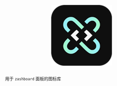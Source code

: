 <div align="center">
 <img src="https://raw.githubusercontent.com/ffuqiangg/icon/main/png/Sub-Store.png" width="200">
</div>

##

用于 `zashboard` 面板的图标库